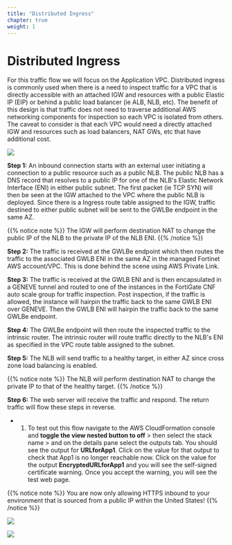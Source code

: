 ```yaml
---
title: "Distributed Ingress"
chapter: true
weight: 1
---
```



# Distributed Ingress

For this traffic flow we will focus on the Application VPC. Distributed ingress is commonly used when there is a need to inspect traffic for a VPC that is directly accessible with an attached IGW and resources with a public Elastic IP (EIP) or behind a public load balancer (ie ALB, NLB, etc). The benefit of this design is that traffic does not need to traverse additional AWS networking components for inspection so each VPC is isolated from others. The caveat to consider is that each VPC would need a directly attached IGW and resources such as load balancers, NAT GWs, etc that have additional cost.

![](../images/image-dist-ingress-diag1.png)

**Step 1:** An inbound connection starts with an external user initiating a connection to a public resource such as a public NLB. The public NLB has a DNS record that resolves to a public IP for one of the NLB's Elastic Network Interface (ENI) in either public subnet. The first packet (ie TCP SYN) will then be seen at the IGW attached to the VPC where the public NLB is deployed. Since there is a Ingress route table assigned to the IGW, traffic destined to either public subnet will be sent to the GWLBe endpoint in the same AZ.

{{% notice note %}}
The IGW will perform destination NAT to change the public IP of the NLB to the private IP of the NLB ENI.
{{% /notice %}}

**Step 2:** The traffic is received at the GWLBe endpoint which then routes the traffic to the associated GWLB ENI in the same AZ in the managed Fortinet AWS account/VPC. This is done behind the scene using AWS Private Link.

**Step 3:** The traffic is received at the GWLB ENI and is then encapsulated in a GENEVE tunnel and routed to one of the instances in the FortiGate CNF auto scale group for traffic inspection. Post inspection, if the traffic is allowed, the instance will hairpin the traffic back to the same GWLB ENI over GENEVE. Then the GWLB ENI will hairpin the traffic back to the same GWLBe endpoint.

**Step 4:** The GWLBe endpoint will then route the inspected traffic to the intrinsic router. The intrinsic router will route traffic directly to the NLB's ENI as specified in the VPC route table assigned to the subnet.

**Step 5:** The NLB will send traffic to a healthy target, in either AZ since cross zone load balancing is enabled.

{{% notice note %}}
The NLB will perform destination NAT to change the private IP to that of the healthy target.
{{% /notice %}}

**Step 6:** The web server will receive the traffic and respond. The return traffic will flow these steps in reverse.

- 1.  To test out this flow navigate to the AWS CloudFormation console and **toggle the view nested button to off** > then select the stack name > and on the details pane select the outputs tab. You should see the output for **URLforApp1**. Click on the value for that output to check that App1 is no longer reachable now. Click on the value for the output **EncryptedURLforApp1** and you will see the self-signed certificate warning. Once you accept the warning, you will see the test web page.

{{% notice note %}}
You are now only allowing HTTPS inbound to your environment that is sourced from a public IP within the United States!
{{% /notice %}}

![](../images/image-t5-1.png)

![](../images/image-t5-2.png)
